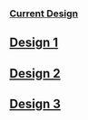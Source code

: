 ### [Current Design](https://cpccu.github.io/Daily-Tasks/)


## [Design 1](https://cpccu.github.io/Daily-Tasks/old_design/index.html)

## [Design 2](https://cpccu.github.io/Daily-Tasks/old_design2/index.html)

## [Design 3](https://cpccu.github.io/Daily-Tasks/old_design3/index.html)
